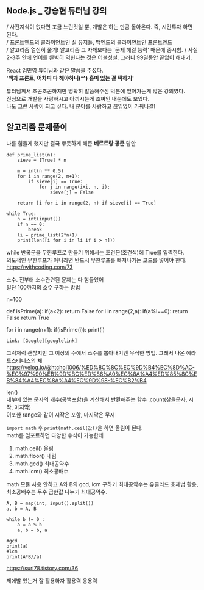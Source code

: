 Node.js _ 강승현 튜터님 강의
----------------------
/ 사전지식이 없다면 조금 느린것일 뿐, 개발은 하는 만큼 돌아온다. 즉, 시간투자 하면 된다.   
/ 프론트엔드의 클라이언트인 실 유저들, 백엔드의 클라이언트인 프론트엔드   
/ 알고리즘 열심히 풀기! 알고리즘 그 자체보다는 '문제 해결 능력' 때문에 중시함.
/ 사실 2-3주 안에 언어를 완벽히 익힌다는 것은 어불성설. 그러니 99일동안 끝없이 해내기.

React 임민영 튜터님과 같은 말씀을 주셨다.   
**'백과 프론트, 어차피 다 해야하니(^^) 흥미 있는 걸 택하기'**   

튜터님께서 조곤조곤하지만 명확히 말씀해주신 덕분에 얻어가는게 많은 강의였다.   
진심으로 개발을 사랑하시고 아끼시는게 초짜인 내눈에도 보였다.   
나도 그런 사람이 되고 싶다. 내 분야를 사랑하고 끊임없이 가꿔나갈!
   
   
알고리즘 문제풀이
-------------

나를 힘들게 했지만 결국 뿌듯하게 해준 **베르트랑 공준** 답안
```
def prime_list(n):
    sieve = [True] * n

    m = int(n ** 0.5)
    for i in range(2, m+1):
        if sieve[i] == True:
            for j in range(i+i, n, i):
                sieve[j] = False

    return [i for i in range(2, n) if sieve[i] == True]

while True:
    n = int(input())
    if n == 0:
        break
    li = prime_list(2*n+1)
    print(len([i for i in li if i > n]))

```

while 반복문을 무한루프로 만들기 위해서는 조건문(조건식)에 True를 입력한다.   
의도적인 무한루프가 아니라면 반드시 무한루프를 빠져나가는 코드를 넣어야 한다.   
https://withcoding.com/73


소수. 전부터 소수관련된 문제는 다 힘들었어    
일단 100까지의 소수 구하는 방법

n=100

def isPrime(a):
  if(a<2):
    return False
  for i in range(2,a):
    if(a%i==0):
      return False
  return True

for i in range(n+1):
  if(isPrime(i)):
    print(i)
    
    
    Link: [Google][googlelink]

[googlelink]: https://google.com "Go google"
   
그럭저럭 괜찮지만 그 이상의 수에서 소수를 뽑아내기엔 무식한 방법. 그래서 나온 에라토스테네스의 체    
https://velog.io/@htchoi1006/%ED%8C%8C%EC%9D%B4%EC%8D%AC-%EC%97%90%EB%9D%BC%ED%86%A0%EC%8A%A4%ED%85%8C%EB%84%A4%EC%8A%A4%EC%9D%98-%EC%B2%B4   





len()   
내부에 있는 문자의 개수(공백포함)을 계산해서 반환해주는 함수
.count(찾을문자, 시작, 마지막)   
이또한 range와 같이 시작은 포함, 마지막은 무시

```import math``` 후 ```print(math.ceil(값))```을 하면 올림이 된다.     
math를 임포트하면 다양한 수식이 가능한데
1. math.ceil() 올림
2. math.floor() 내림
3. math.gcd() 최대공약수
4. math.lcm() 최소공배수


math 모듈 사용 안하고 A와 B의 gcd, lcm 구하기
최대공약수는 유클리드 호제법 활용,
최소공배수는 두수 곱한값 나누기 최대공약수.
```
A, B = map(int, input().split())
a, b = A, B

while b != 0 :
    a = a % b
    a, b = b, a

#gcd
print(a)
#lcm
print(A*B//a)
```
https://suri78.tistory.com/36





제에발 있는거 잘 활용하자 활용력 응용력





